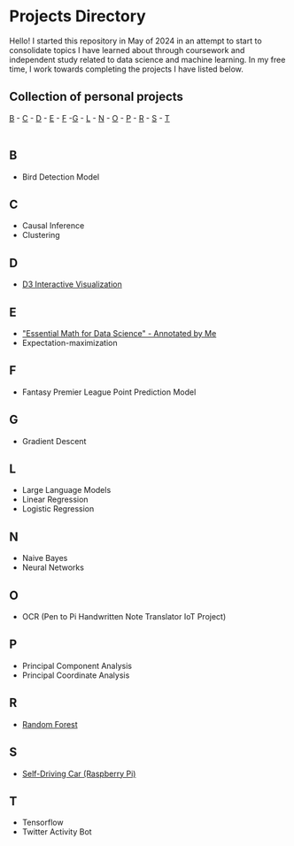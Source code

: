 # Projects Directory
Hello! I started this repository in May of 2024 in an attempt to start to consolidate topics I have learned about through coursework and independent study related to data science and machine learning. In my free time, I work towards completing the projects I have listed below.

## Collection of personal projects 

[B](#b) - [C](#c) - [D](#d) - [E](#e) - [F](#f) -[G](#g) - [L](#l) - [N](#n) - [O](#o) - [P](#p) - [R](#r) - [S](#s) - [T](#t) 
<br>
<br>
## B <a id="b"></a>
- Bird Detection Model 

## C <a id="c"></a>
- Causal Inference
- Clustering

## D <a id="d"></a>
- <a href="https://github.com/reedwrogers/reedwrogers.github.io">D3 Interactive Visualization</a>

## E <a id="e"></a>
- <a href="https://github.com/reedwrogers/Essential-Math-For-Data-Science">"Essential Math for Data Science" - Annotated by Me</a>
- Expectation-maximization

## F <a id="f"></a>
- Fantasy Premier League Point Prediction Model

## G <a id="g"></a>
- Gradient Descent

## L <a id="l"></a>
- Large Language Models
- Linear Regression
- Logistic Regression

## N <a id="n"></a>
- Naive Bayes
- Neural Networks

## O <a id="o"></a>
- OCR (Pen to Pi Handwritten Note Translator IoT Project)

## P <a id="p"></a>
- Principal Component Analysis
- Principal Coordinate Analysis

## R <a id="r"></a>
-  <a href="https://github.com/reedwrogers/Random-Forest/blob/main/Random%20Forest.ipynb">Random Forest</a>

## S <a id="s"></a>
-  <a href="https://www.youtube.com/playlist?list=PLdCtg421g85aJMylENQ-TiCW9ljqfRmTy">Self-Driving Car (Raspberry Pi)</a>

## T <a id="t"></a>
- Tensorflow
- Twitter Activity Bot
